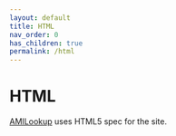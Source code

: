 ```yaml
---
layout: default
title: HTML
nav_order: 0
has_children: true
permalink: /html
---
```

# HTML

[AMILookup](https://amilookup.com) uses HTML5 spec for the site. 